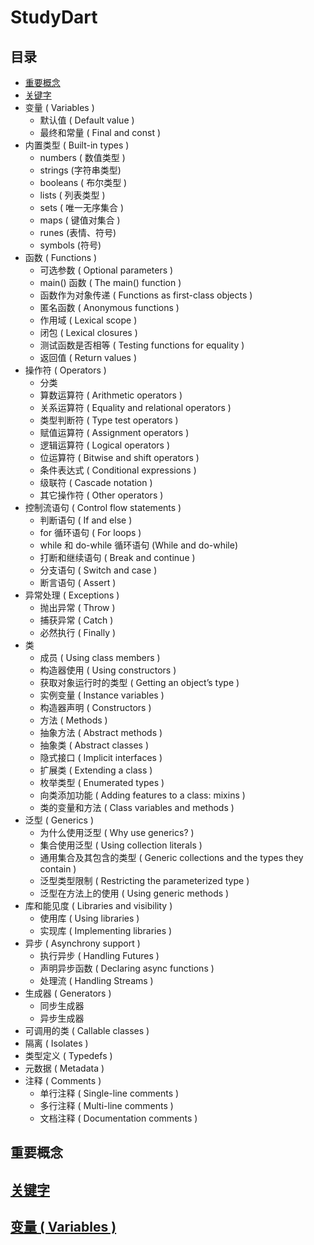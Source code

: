 # StudyDart

## 目录

* [重要概念](#重要概念)
* [关键字](#关键字)
* 变量 ( Variables )
	* 默认值 ( Default value )
	* 最终和常量 ( Final and const )
* 内置类型 ( Built-in types )
	* numbers ( 数值类型 )
	* strings (字符串类型)
	* booleans ( 布尔类型 )
	* lists ( 列表类型 )
	* sets ( 唯一无序集合 )
	* maps ( 键值对集合 )
	* runes (表情、符号)
	* symbols (符号)
* 函数 ( Functions )
	* 可选参数 ( Optional parameters )
	* main() 函数 ( The main() function )
	* 函数作为对象传递 ( Functions as first-class objects )
	* 匿名函数 ( Anonymous functions )
	* 作用域 ( Lexical scope )
	* 闭包 ( Lexical closures )
	* 测试函数是否相等 ( Testing functions for equality )
	* 返回值 ( Return values )
* 操作符 ( Operators )
	* 分类
	* 算数运算符 ( Arithmetic operators )
	* 关系运算符 ( Equality and relational operators )
	* 类型判断符 ( Type test operators )
	* 赋值运算符 ( Assignment operators )
	* 逻辑运算符 ( Logical operators )
	* 位运算符 ( Bitwise and shift operators )
	* 条件表达式 ( Conditional expressions )
	* 级联符 ( Cascade notation )
	* 其它操作符 ( Other operators )
* 控制流语句 ( Control flow statements )
	* 判断语句 ( If and else )
	* for 循环语句 ( For loops )
	* while 和 do-while 循环语句 (While and do-while)
	* 打断和继续语句 ( Break and continue )
	* 分支语句 ( Switch and case )
	* 断言语句 ( Assert )
* 异常处理 ( Exceptions )
	* 抛出异常 ( Throw )
	* 捕获异常 ( Catch )
	* 必然执行 ( Finally )
* 类
	* 成员 ( Using class members )
	* 构造器使用 ( Using constructors )
	* 获取对象运行时的类型 ( Getting an object’s type )
	* 实例变量 ( Instance variables )
	* 构造器声明 ( Constructors )
	* 方法 ( Methods )
	* 抽象方法 ( Abstract methods )
	* 抽象类 ( Abstract classes )
	* 隐式接口 ( Implicit interfaces )
	* 扩展类 ( Extending a class )
	* 枚举类型 ( Enumerated types )
	* 向类添加功能 ( Adding features to a class: mixins )
	* 类的变量和方法 ( Class variables and methods )
* 泛型 ( Generics )
	* 为什么使用泛型 ( Why use generics? )
	* 集合使用泛型 ( Using collection literals )
	* 通用集合及其包含的类型 ( Generic collections and the types they contain )
	* 泛型类型限制 ( Restricting the parameterized type )
	* 泛型在方法上的使用 ( Using generic methods )
* 库和能见度 ( Libraries and visibility )
	* 使用库 ( Using libraries )
	* 实现库 ( Implementing libraries )
* 异步 ( Asynchrony support )
	* 执行异步 ( Handling Futures )
	* 声明异步函数 ( Declaring async functions )
	* 处理流 ( Handling Streams )
* 生成器 ( Generators )
	* 同步生成器
	* 异步生成器
* 可调用的类 ( Callable classes )
* 隔离 ( Isolates )
* 类型定义 ( Typedefs )
* 元数据 ( Metadata )
* 注释 ( Comments )
	* 单行注释 ( Single-line comments )
	* 多行注释 ( Multi-line comments )
	* 文档注释 ( Documentation comments )

## 重要概念
	

## [关键字](https://www.dartlang.org/guides/language/language-tour#keywords)

## [变量 ( Variables )](https://www.dartlang.org/guides/language/language-tour#variables)

